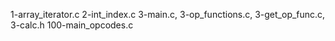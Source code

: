 1-array_iterator.c
2-int_index.c
3-main.c, 3-op_functions.c, 3-get_op_func.c, 3-calc.h
100-main_opcodes.c
